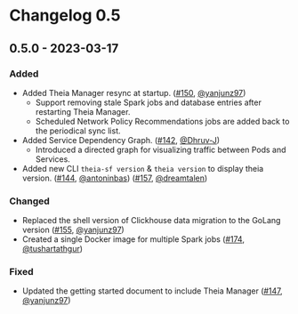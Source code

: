 # Changelog 0.5

## 0.5.0 - 2023-03-17

### Added

- Added Theia Manager resync at startup. ([#150](https://github.com/antrea-io/theia/pull/150), [@yanjunz97])
  * Support removing stale Spark jobs and database entries after restarting Theia Manager.
  * Scheduled Network Policy Recommendations jobs are added back to the periodical sync list.
- Added Service Dependency Graph. ([#142](https://github.com/antrea-io/theia/pull/142), [@Dhruv-J])
  * Introduced a directed graph for visualizing traffic between Pods and Services.
- Added new CLI `theia-sf version` & `theia version` to display theia version. ([#144](https://github.com/antrea-io/theia/pull/144), [@antoninbas]) ([#157](https://github.com/antrea-io/theia/pull/157), [@dreamtalen])

### Changed

- Replaced the shell version of Clickhouse data migration to the GoLang version ([#155](https://github.com/antrea-io/theia/pull/155), [@yanjunz97])
- Created a single Docker image for multiple Spark jobs ([#174](https://github.com/antrea-io/theia/pull/174), [@tushartathgur])

### Fixed

- Updated the getting started document to include Theia Manager ([#147](https://github.com/antrea-io/theia/pull/147), [@yanjunz97])


[@dreamtalen]: https://github.com/dreamtalen
[@yanjunz97]: https://github.com/yanjunz97
[@Dhruv-J]: https://github.com/Dhruv-J
[@antoninbas]: https://github.com/antoninbas
[@tushartathgur]: https://github.com/tushartathgur
